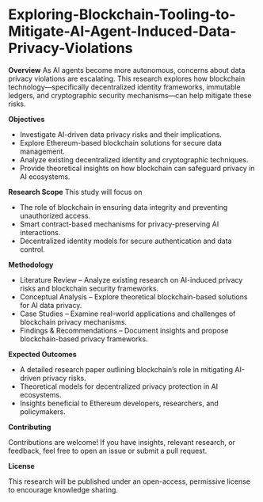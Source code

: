 # Exploring-Blockchain-Tooling-to-Mitigate-AI-Agent-Induced-Data-Privacy-Violations

**Overview**
As AI agents become more autonomous, concerns about data privacy violations are escalating. This research explores how blockchain technology—specifically decentralized identity frameworks, immutable ledgers, and cryptographic security mechanisms—can help mitigate these risks.

**Objectives**

- Investigate AI-driven data privacy risks and their implications.
- Explore Ethereum-based blockchain solutions for secure data management.
- Analyze existing decentralized identity and cryptographic techniques.
- Provide theoretical insights on how blockchain can safeguard privacy in AI ecosystems.

**Research Scope**
This study will focus on

- The role of blockchain in ensuring data integrity and preventing unauthorized access.
- Smart contract-based mechanisms for privacy-preserving AI interactions.
- Decentralized identity models for secure authentication and data control.

**Methodology**

- Literature Review – Analyze existing research on AI-induced privacy risks and blockchain security frameworks.
- Conceptual Analysis – Explore theoretical blockchain-based solutions for AI data privacy.
- Case Studies – Examine real-world applications and challenges of blockchain privacy mechanisms.
- Findings & Recommendations – Document insights and propose blockchain-based privacy frameworks.

**Expected Outcomes**

- A detailed research paper outlining blockchain’s role in mitigating AI-driven privacy risks.
- Theoretical models for decentralized privacy protection in AI ecosystems.
- Insights beneficial to Ethereum developers, researchers, and policymakers.

**Contributing**

Contributions are welcome! If you have insights, relevant research, or feedback, feel free to open an issue or submit a pull request.

**License**

This research will be published under an open-access, permissive license to encourage knowledge sharing.


